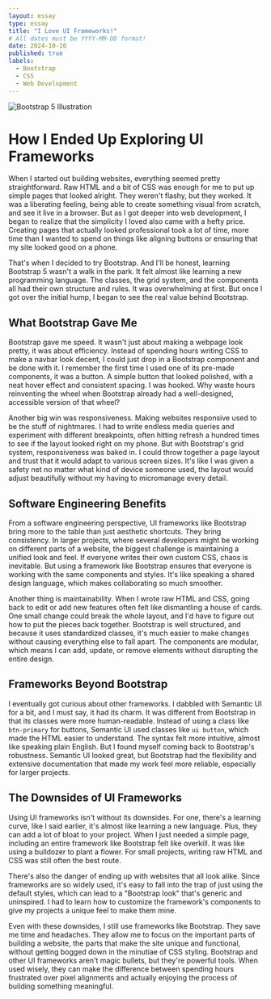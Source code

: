 ```yaml
---
layout: essay
type: essay
title: "I Love UI Frameworks!"
# All dates must be YYYY-MM-DD format!
date: 2024-10-10
published: true
labels:
  - Bootstrap
  - CSS
  - Web Development
---
```


![Bootstrap 5 Illustration](https://www.tutorialrepublic.com/lib/images/bootstrap-5.0-illustration.png "Illustration of Bootstrap 5")

# How I Ended Up Exploring UI Frameworks

When I started out building websites, everything seemed pretty straightforward. Raw HTML and a bit of CSS was enough for me to put up simple pages that looked alright. They weren't flashy, but they worked. It was a liberating feeling, being able to create something visual from scratch, and see it live in a browser. But as I got deeper into web development, I began to realize that the simplicity I loved also came with a hefty price. Creating pages that actually looked professional took a lot of time, more time than I wanted to spend on things like aligning buttons or ensuring that my site looked good on a phone.

That's when I decided to try Bootstrap. And I'll be honest, learning Bootstrap 5 wasn't a walk in the park. It felt almost like learning a new programming language. The classes, the grid system, and the components all had their own structure and rules. It was overwhelming at first. But once I got over the initial hump, I began to see the real value behind Bootstrap.

## What Bootstrap Gave Me

Bootstrap gave me speed. It wasn't just about making a webpage look pretty, it was about efficiency. Instead of spending hours writing CSS to make a navbar look decent, I could just drop in a Bootstrap component and be done with it. I remember the first time I used one of its pre-made components, it was a button. A simple button that looked polished, with a neat hover effect and consistent spacing. I was hooked. Why waste hours reinventing the wheel when Bootstrap already had a well-designed, accessible version of that wheel?

Another big win was responsiveness. Making websites responsive used to be the stuff of nightmares. I had to write endless media queries and experiment with different breakpoints, often hitting refresh a hundred times to see if the layout looked right on my phone. But with Bootstrap's grid system, responsiveness was baked in. I could throw together a page layout and trust that it would adapt to various screen sizes. It's like I was given a safety net no matter what kind of device someone used, the layout would adjust beautifully without my having to micromanage every detail.

## Software Engineering Benefits

From a software engineering perspective, UI frameworks like Bootstrap bring more to the table than just aesthetic shortcuts. They bring consistency. In larger projects, where several developers might be working on different parts of a website, the biggest challenge is maintaining a unified look and feel. If everyone writes their own custom CSS, chaos is inevitable. But using a framework like Bootstrap ensures that everyone is working with the same components and styles. It's like speaking a shared design language, which makes collaborating so much smoother.

Another thing is maintainability. When I wrote raw HTML and CSS, going back to edit or add new features often felt like dismantling a house of cards. One small change could break the whole layout, and I'd have to figure out how to put the pieces back together. Bootstrap is well structured, and because it uses standardized classes, it's much easier to make changes without causing everything else to fall apart. The components are modular, which means I can add, update, or remove elements without disrupting the entire design.

## Frameworks Beyond Bootstrap

I eventually got curious about other frameworks. I dabbled with Semantic UI for a bit, and I must say, it had its charm. It was different from Bootstrap in that its classes were more human-readable. Instead of using a class like `btn-primary` for buttons, Semantic UI used classes like `ui button`, which made the HTML easier to understand. The syntax felt more intuitive, almost like speaking plain English. But I found myself coming back to Bootstrap's robustness. Semantic UI looked great, but Bootstrap had the flexibility and extensive documentation that made my work feel more reliable, especially for larger projects.

## The Downsides of UI Frameworks

Using UI frameworks isn't without its downsides. For one, there's a learning curve, like I said earlier, it's almost like learning a new language. Plus, they can add a lot of bloat to your project. When I just needed a simple page, including an entire framework like Bootstrap felt like overkill. It was like using a bulldozer to plant a flower. For small projects, writing raw HTML and CSS was still often the best route.

There's also the danger of ending up with websites that all look alike. Since frameworks are so widely used, it's easy to fall into the trap of just using the default styles, which can lead to a "Bootstrap look" that's generic and uninspired. I had to learn how to customize the framework's components to give my projects a unique feel to make them mine.

Even with these downsides, I still use frameworks like Bootstrap. They save me time and headaches. They allow me to focus on the important parts of building a website, the parts that make the site unique and functional, without getting bogged down in the minutiae of CSS styling. Bootstrap and other UI frameworks aren't magic bullets, but they're powerful tools. When used wisely, they can make the difference between spending hours frustrated over pixel alignments and actually enjoying the process of building something meaningful.